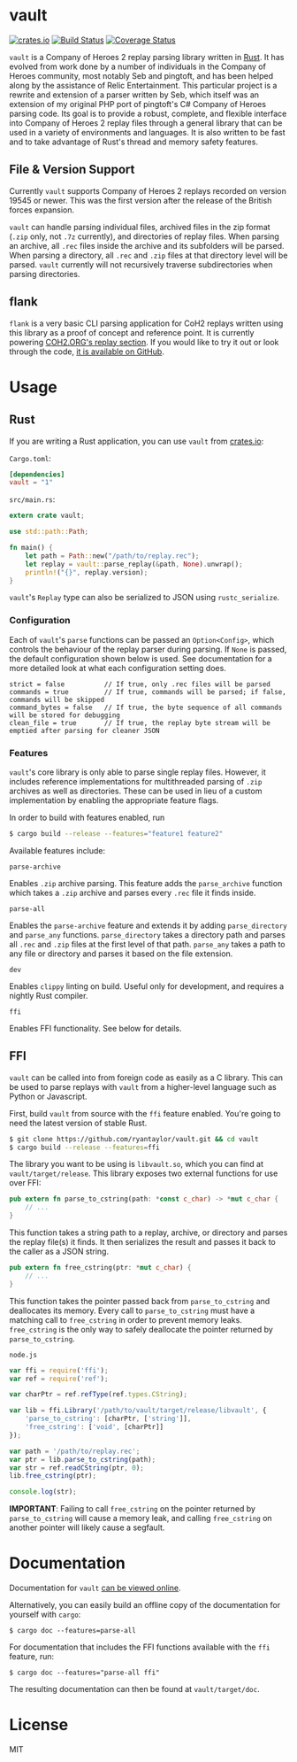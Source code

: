# vault

[![crates.io](http://meritbadge.herokuapp.com/vault)](https://crates.io/crates/vault) [![Build Status](https://travis-ci.org/ryantaylor/vault.svg?branch=master)](https://travis-ci.org/ryantaylor/vault) [![Coverage Status](https://coveralls.io/repos/ryantaylor/vault/badge.svg?branch=master&service=github)](https://coveralls.io/github/ryantaylor/vault?branch=master)

`vault` is a Company of Heroes 2 replay parsing library written in [Rust](https://www.rust-lang.org/). It has evolved from work done by a number of individuals in the Company of Heroes community, most notably Seb and pingtoft, and has been helped along by the assistance of Relic Entertainment. This particular project is a rewrite and extension of a parser written by Seb, which itself was an extension of my original PHP port of pingtoft's C# Company of Heroes parsing code. Its goal is to provide a robust, complete, and flexible interface into Company of Heroes 2 replay files through a general library that can be used in a variety of environments and languages. It is also written to be fast and to take advantage of Rust's thread and memory safety features.

## File & Version Support

Currently `vault` supports Company of Heroes 2 replays recorded on version 19545 or newer. This was the first version after the release of the British forces expansion.

`vault` can handle parsing individual files, archived files in the zip format (`.zip` only, not `.7z` currently), and directories of replay files. When parsing an archive, all `.rec` files inside the archive and its subfolders will be parsed. When parsing a directory, all `.rec` and `.zip` files at that directory level will be parsed. `vault` currently will not recursively traverse subdirectories when parsing directories.

## flank

`flank` is a very basic CLI parsing application for CoH2 replays written using this library as a proof of concept and reference point. It is currently powering [COH2.ORG's replay section](http://coh2.org/replays). If you would like to try it out or look through the code, [it is available on GitHub](https://github.com/ryantaylor/flank).

# Usage

## Rust

If you are writing a Rust application, you can use `vault` from [crates.io](https://crates.io/crates/vault):

`Cargo.toml`:

```toml
[dependencies]
vault = "1"
```

`src/main.rs`:

```rust
extern crate vault;

use std::path::Path;

fn main() {
    let path = Path::new("/path/to/replay.rec");
    let replay = vault::parse_replay(&path, None).unwrap();
    println!("{}", replay.version);
}
```

`vault`'s `Replay` type can also be serialized to JSON using `rustc_serialize`.

### Configuration

Each of `vault`'s `parse` functions can be passed an `Option<Config>`, which controls the behaviour of the replay parser during parsing. If `None` is passed, the default configuration shown below is used. See documentation for a more detailed look at what each configuration setting does.

```text
strict = false          // If true, only .rec files will be parsed
commands = true         // If true, commands will be parsed; if false, commands will be skipped
command_bytes = false   // If true, the byte sequence of all commands will be stored for debugging
clean_file = true       // If true, the replay byte stream will be emptied after parsing for cleaner JSON
```

### Features

`vault`'s core library is only able to parse single replay files. However, it includes reference implementations for multithreaded parsing of `.zip` archives as well as directories. These can be used in lieu of a custom implementation by enabling the appropriate feature flags.

In order to build with features enabled, run

```bash
$ cargo build --release --features="feature1 feature2"
```

Available features include:

`parse-archive`

Enables `.zip` archive parsing. This feature adds the `parse_archive` function which takes a `.zip` archive and parses every `.rec` file it finds inside.

`parse-all`

Enables the `parse-archive` feature and extends it by adding `parse_directory` and `parse_any` functions. `parse_directory` takes a directory path and parses all `.rec` and `.zip` files at the first level of that path. `parse_any` takes a path to any file or directory and parses it based on the file extension.

`dev`

Enables `clippy` linting on build. Useful only for development, and requires a nightly Rust compiler.

`ffi`

Enables FFI functionality. See below for details.

## FFI

`vault` can be called into from foreign code as easily as a C library. This can be used to parse replays with `vault` from a higher-level language such as Python or Javascript.

First, build `vault` from source with the `ffi` feature enabled. You're going to need the latest version of stable Rust.

```bash
$ git clone https://github.com/ryantaylor/vault.git && cd vault
$ cargo build --release --features=ffi
```

The library you want to be using is `libvault.so`, which you can find at `vault/target/release`. This library exposes two external functions for use over FFI:

```rust
pub extern fn parse_to_cstring(path: *const c_char) -> *mut c_char {
    // ...
}
```

This function takes a string path to a replay, archive, or directory and parses the replay file(s) it finds. It then serializes the result and passes it back to the caller as a JSON string.

```rust
pub extern fn free_cstring(ptr: *mut c_char) {
    // ...
}
```

This function takes the pointer passed back from `parse_to_cstring` and deallocates its memory. Every call to `parse_to_cstring` must have a matching call to `free_cstring` in order to prevent memory leaks. `free_cstring` is the only way to safely deallocate the pointer returned by `parse_to_cstring`.

`node.js`

```javascript
var ffi = require('ffi');
var ref = require('ref');

var charPtr = ref.refType(ref.types.CString);

var lib = ffi.Library('/path/to/vault/target/release/libvault', {
    'parse_to_cstring': [charPtr, ['string']],
    'free_cstring': ['void', [charPtr]]
});

var path = '/path/to/replay.rec';
var ptr = lib.parse_to_cstring(path);
var str = ref.readCString(ptr, 0);
lib.free_cstring(ptr);

console.log(str);
```

**IMPORTANT**: Failing to call `free_cstring` on the pointer returned by `parse_to_cstring` will cause a memory leak, and calling `free_cstring` on another pointer will likely cause a segfault.

# Documentation

Documentation for `vault` [can be viewed online](http://ryantaylor.github.io/vault/vault/index.html).

Alternatively, you can easily build an offline copy of the documentation for yourself with `cargo`:

```
$ cargo doc --features=parse-all
```

For documentation that includes the FFI functions available with the `ffi` feature, run:

```
$ cargo doc --features="parse-all ffi"
```

The resulting documentation can then be found at `vault/target/doc`.

# License

MIT
